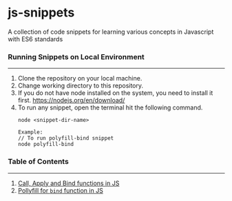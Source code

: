 # js-snippets
A collection of code snippets for learning various concepts in Javascript with ES6 standards

### Running Snippets on Local Environment
---
1. Clone the repository on your local machine.
2. Change working directory to this repository.
3. If you do not have node installed on the system, you need to install it first. https://nodejs.org/en/download/
4. To run any snippet, open the terminal hit the following command.
    ```
   node <snippet-dir-name>
   
   Example:
   // To run polyfill-bind snippet
   node polyfill-bind
    ```

### Table of Contents
---
1. [Call, Apply and Bind functions in JS](https://github.com/thephenom1708/js-snippets/tree/8e24b7f2c1aa3df9f47ce1fdcbaaac9be173336c)
2. [Pollyfill for `bind` function in JS](https://github.com/thephenom1708/js-snippets/tree/c30916b6133fcbd06b49bcbe66b215cab358f254)